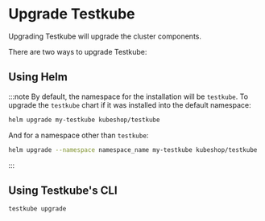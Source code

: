 # Upgrade Testkube

Upgrading Testkube will upgrade the cluster components. 

There are two ways to upgrade Testkube: 

## Using Helm

:::note
By default, the namespace for the installation will be `testkube`.
To upgrade the `testkube` chart if it was installed into the default namespace:

```sh
helm upgrade my-testkube kubeshop/testkube
```

And for a namespace other than `testkube`:

```sh
helm upgrade --namespace namespace_name my-testkube kubeshop/testkube
```
:::

## Using Testkube's CLI

```bash
testkube upgrade
```